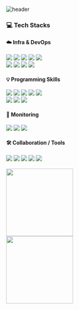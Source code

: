 ![header](https://capsule-render.vercel.app/api?type=rounded&height=250&color=0:0A0A0B,50:151619,100:2E3236&text=hanbin's%20GitHub&fontColor=ECECEC&section=header&reversal=true&textBg=false&fontAlign=66&fontAlignY=77&animation=fadeIn
)
### 💻 Tech Stacks

<div align="left">
<!-- Infra & DevOps -->
<h4>☁️ Infra & DevOps</h4>
<img src="https://img.shields.io/badge/AWS-232F3E?style=for-the-badge&logo=amazonaws&logoColor=white"/>
<img src="https://img.shields.io/badge/GCP-4285F4?style=for-the-badge&logo=googlecloud&logoColor=white"/>
<img src="https://img.shields.io/badge/Naver_Cloud-03C75A?style=for-the-badge&logo=naver&logoColor=white"/>
<img src="https://img.shields.io/badge/Docker-2496ED?style=for-the-badge&logo=docker&logoColor=white"/>
<img src="https://img.shields.io/badge/Kubernetes-326CE5?style=for-the-badge&logo=kubernetes&logoColor=white"/>
<br>
<img src="https://img.shields.io/badge/Terraform-844FBA?style=for-the-badge&logo=terraform&logoColor=white"/>
<img src="https://img.shields.io/badge/GitHub_Actions-2088FF?style=for-the-badge&logo=githubactions&logoColor=white"/>
<img src="https://img.shields.io/badge/ArgoCD-FE7A16?style=for-the-badge&logo=argo&logoColor=white"/>
<img src="https://img.shields.io/badge/GitOps-181717?style=for-the-badge&logo=git&logoColor=white"/>

<!-- Programming Skills -->
<h4>💡 Programming Skills</h4>
<img src="https://img.shields.io/badge/Java-007396?style=for-the-badge&logo=openjdk&logoColor=white"/>
<img src="https://img.shields.io/badge/Spring_Boot-6DB33F?style=for-the-badge&logo=springboot&logoColor=white"/>
<img src="https://img.shields.io/badge/Python-3776AB?style=for-the-badge&logo=python&logoColor=white"/>
<img src="https://img.shields.io/badge/Flask-000000?style=for-the-badge&logo=flask&logoColor=white"/>
<img src="https://img.shields.io/badge/FastAPI-009688?style=for-the-badge&logo=fastapi&logoColor=white"/>
<br>
<img src="https://img.shields.io/badge/MySQL-4479A1?style=for-the-badge&logo=mysql&logoColor=white"/>
<img src="https://img.shields.io/badge/MongoDB-47A248?style=for-the-badge&logo=mongodb&logoColor=white"/>
<img src="https://img.shields.io/badge/Redis-DC382D?style=for-the-badge&logo=redis&logoColor=white"/>

<br>
<!-- Monitoring / Security -->
<h4>🔎 Monitoring</h4>
<img src="https://img.shields.io/badge/Prometheus-E6522C?style=for-the-badge&logo=prometheus&logoColor=white"/>
<img src="https://img.shields.io/badge/Grafana-F46800?style=for-the-badge&logo=grafana&logoColor=white"/>
<img src="https://img.shields.io/badge/Loki-0A9F47?style=for-the-badge&logo=grafana&logoColor=white"/>

<br>
<!-- Tools -->
<h4>🛠️ Collaboration / Tools</h4>
<img src="https://img.shields.io/badge/Git-F05032?style=for-the-badge&logo=git&logoColor=white"/>
<img src="https://img.shields.io/badge/GitHub-181717?style=for-the-badge&logo=github&logoColor=white"/>
<img src="https://img.shields.io/badge/GitLab-FC6D26?style=for-the-badge&logo=gitlab&logoColor=white"/>
<img src="https://img.shields.io/badge/Notion-000000?style=for-the-badge&logo=notion&logoColor=white"/>
<img src="https://img.shields.io/badge/Figma-F24E1E?style=for-the-badge&logo=figma&logoColor=white"/>
</div>
<br>


<div align="left">
  <img 
    src="https://github-readme-stats.vercel.app/api/top-langs/?username=hanbinni&layout=compact&hide_border=true&bg_color=0D1117&title_color=58A6FF&text_color=E6E6E6" 
    height="180px"
  />
    <br>
  <img 
    src="https://github-readme-stats.vercel.app/api?username=hanbinni&show_icons=true&hide_border=true&bg_color=0D1117&title_color=58A6FF&text_color=E6E6E6&icon_color=007AFF" 
    height="180px"
  />

  
</div>
